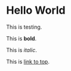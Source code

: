 # Hello World

This is testing.

This is **bold**.

This is *italic*.

This is [link to top](#Hello-World).
